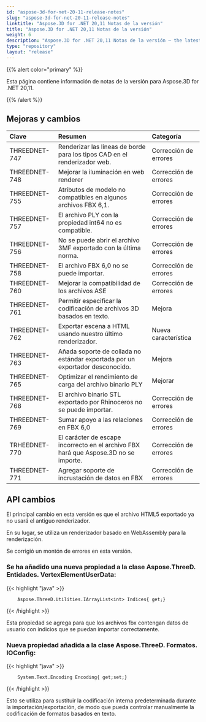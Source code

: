 ```yaml
---
id: "aspose-3d-for-net-20-11-release-notes"
slug: "aspose-3d-for-net-20-11-release-notes"
linktitle: "Aspose.3D for .NET 20,11 Notas de la versión"
title: "Aspose.3D for .NET 20,11 Notas de la versión"
weight: 6
description: "Aspose.3D for .NET 20,11 Notas de la versión – the latest updates and fixes."
type: "repository"
layout: "release"
---
```

{{% alert color="primary" %}}

Esta página contiene información de notas de la versión para Aspose.3D for .NET 20,11.

{{% /alert %}}
## **Mejoras y cambios**

|**Clave**|**Resumen**|**Categoría**|
|:- |:- |:- |
|THREEDNET-747 |Renderizar las líneas de borde para los tipos CAD en el renderizador web.|Corrección de errores|
|THREEDNET-748 |Mejorar la iluminación en web renderer|Corrección de errores|
|THREEDNET-755 |Atributos de modelo no compatibles en algunos archivos FBX 6,1.|Corrección de errores|
|THREEDNET-757 |El archivo PLY con la propiedad int64 no es compatible.|Corrección de errores|
|THREEDNET-756 |No se puede abrir el archivo 3MF exportado con la última norma.|Corrección de errores|
|THREEDNET-758 |El archivo FBX 6,0 no se puede importar.|Corrección de errores|
|THREEDNET-760 |Mejorar la compatibilidad de los archivos ASE|Corrección de errores|
|THREEDNET-761 |Permitir especificar la codificación de archivos 3D basados en texto.|Mejora|
|THREEDNET-762 |Exportar escena a HTML usando nuestro último renderizador.|Nueva característica|
|THREEDNET-763 |Añada soporte de collada no estándar exportada por un exportador desconocido.|Mejora|
|THREEDNET-765 |Optimizar el rendimiento de carga del archivo binario PLY|Mejorar|
|THREEDNET-768 |El archivo binario STL exportado por Rhinoceros no se puede importar.|Corrección de errores|
|THREEDNET-769 |Sumar apoyo a las relaciones en FBX 6,0|Corrección de errores|
|TRHEEDNET-770 |El carácter de escape incorrecto en el archivo FBX hará que Aspose.3D no se importe.|Corrección de errores|
|THREEDNET-771 |Agregar soporte de incrustación de datos en FBX|Corrección de errores|


## API cambios ##


El principal cambio en esta versión es que el archivo HTML5 exportado ya no usará el antiguo renderizador.

En su lugar, se utiliza un renderizador basado en WebAssembly para la renderización.

Se corrigió un montón de errores en esta versión.

### Se ha añadido una nueva propiedad a la clase Aspose.ThreeD. Entidades. VertexElementUserData:

{{< highlight "java" >}}

        Aspose.ThreeD.Utilities.IArrayList<int> Indices{ get;}

{{< /highlight >}}

Esta propiedad se agrega para que los archivos fbx contengan datos de usuario con indicios que se puedan importar correctamente.


### Nueva propiedad añadida a la clase Aspose.ThreeD. Formatos. IOConfig:

{{< highlight "java" >}}

        System.Text.Encoding Encoding{ get;set;}

{{< /highlight >}}

Esto se utiliza para sustituir la codificación interna predeterminada durante la importación/exportación, de modo que pueda controlar manualmente la codificación de formatos basados en texto.